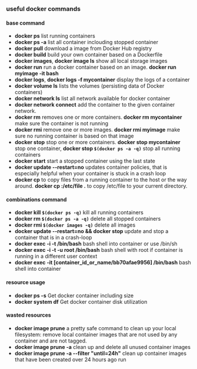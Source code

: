 ### useful docker commands

#### base command

* **docker ps** list running containers
* **docker ps -a** list all container inclouding stopped container
* **docker pull** download a image from Docker Hub registry
* **docker build** build your own container based on a Dockerfile
* **docker images**, **docker image ls** show all local storage images
* **docker run** run a docker container based on an image. **docker run myimage -it bash**
* **docker logs**, **docker logs -f mycontainer** display the logs of a container
* **docker volume ls** lists the volumes (persisting data of Docker containers)
* **docker network ls** list all network available for docker container
* **docker network connect** add the container to the given container network.
* **docker rm** removes one or more containers. **docker rm mycontainer** make sure the container is not running
* **docker rmi** remove one or more images. **docker rmi myimage** make sure no running container is based on that image
* **docker stop** stop one or more containers. **docker stop mycontainer** stop one container, **docker stop `$(docker ps -a -q)`** stop all running containers
* **docker start** start a stopped container using the last state
* **docker update --restart=no**  updates container policies, that is especially helpful when your container is stuck in a crash loop
* **docker cp** to copy files from a running container to the host or the way around. **docker cp :/etc/file .** to copy /etc/file to your current directory.

#### combinations command

* **docker kill `$(docker ps -q)`**  kill all running containers
* **docker rm `$(docker ps -a -q)`** delete all stopped containers
* **docker rmi `$(docker images -q)`** delete all images
* **docker update --restart=no && docker stop** update and stop a container that is in a crash-loop
* **docker exec -i -t /bin/bash** bash shell into container or use /bin/sh
* **docker exec -i -t -u root /bin/bash** bash shell with root if container is running in a different user context
* **docker exec -it [container_id_or_name/bb70afae9956] /bin/bash** bash shell into container

#### resource usage

* **docker ps -s** Get docker container including size
* **docker system df** Get docker container disk utilization

#### wasted resources

* **docker image prune** a pretty safe command to clean up your local filesystem: remove local container images that are not used by any container and are not tagged.
* **docker image prune -a**  clean up and delete all unused container images
* **docker image prune -a --filter "until=24h"**  clean up container images that have been created over 24 hours ago run
